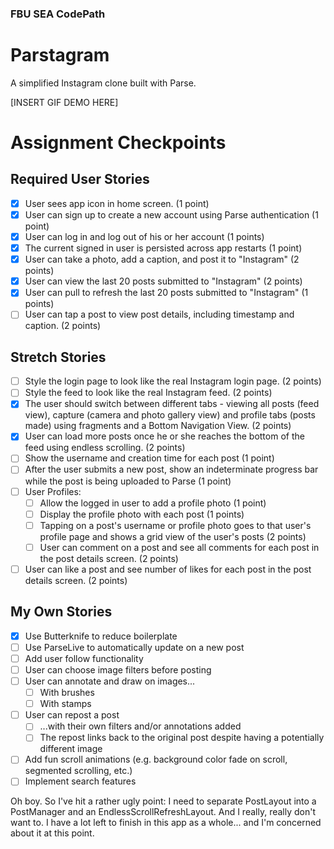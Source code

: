 ### FBU SEA CodePath
# Parstagram
A simplified Instagram clone built with Parse.

[INSERT GIF DEMO HERE]

# Assignment Checkpoints

## Required User Stories
- [x] User sees app icon in home screen. (1 point)
- [x] User can sign up to create a new account using Parse authentication (1 point)
- [x] User can log in and log out of his or her account (1 points)
- [x] The current signed in user is persisted across app restarts (1 point)
- [x] User can take a photo, add a caption, and post it to "Instagram" (2 points)
- [x] User can view the last 20 posts submitted to "Instagram" (2 points)
- [x] User can pull to refresh the last 20 posts submitted to "Instagram" (1 points)
- [ ] User can tap a post to view post details, including timestamp and caption. (2 points)

## Stretch Stories
- [ ] Style the login page to look like the real Instagram login page. (2 points)
- [ ] Style the feed to look like the real Instagram feed. (2 points)
- [x] The user should switch between different tabs - viewing all posts (feed view), capture (camera and photo gallery view) and profile tabs (posts made) using fragments and a Bottom Navigation View. (2 points)
- [x] User can load more posts once he or she reaches the bottom of the feed using endless scrolling. (2 points)
- [ ] Show the username and creation time for each post (1 point)
- [ ] After the user submits a new post, show an indeterminate progress bar while the post is being uploaded to Parse (1 point)
- [ ] User Profiles:
  - [ ] Allow the logged in user to add a profile photo (1 point)
  - [ ] Display the profile photo with each post (1 points)
  - [ ] Tapping on a post's username or profile photo goes to that user's profile page and shows a grid view of the user's posts (2 points)
  - [ ] User can comment on a post and see all comments for each post in the post details screen. (2 points)
- [ ] User can like a post and see number of likes for each post in the post details screen. (2 points)

## My Own Stories
- [x] Use Butterknife to reduce boilerplate
- [ ] Use ParseLive to automatically update on a new post
- [ ] Add user follow functionality
- [ ] User can choose image filters before posting
- [ ] User can annotate and draw on images...
  - [ ] With brushes
  - [ ] With stamps
- [ ] User can repost a post
  - [ ] ...with their own filters and/or annotations added
  - [ ] The repost links back to the original post despite having a potentially different image
- [ ] Add fun scroll animations (e.g. background color fade on scroll, segmented scrolling, etc.)
- [ ] Implement search features

Oh boy. So I've hit a rather ugly point: I need to separate PostLayout into a PostManager and an EndlessScrollRefreshLayout. And I really, really don't want to. I have a lot left to finish in this app as a whole... and I'm concerned about it at this point.
